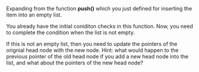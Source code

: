 <!--title={Inserting Items at the Start}--> 

<!--badges={Algorithms:2,Python:1}-->

<!--concepts={Inserting Into a Linked Lisr}-->

Expanding from the function **push()** which you just defined for inserting the item into an empty list.

You already have the initial coniditon checks in this function. Now, you need to complete the condition when the list is not empty.

If this is not an empty list, then you need to update the pointers of the orignial head node with the new node. Hint: what would happen to the previous pointer of the old head node if you add a new head node into the list, and what about the pointers of the new head node? 



